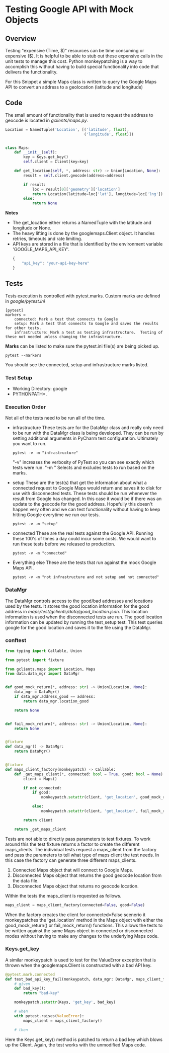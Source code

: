 # Testing Google API with Mock Objects
## Overview
Testing "expensive (Time, $)" resources can be time consuming or expensive ($).  It is helpful to be able to 
stub out these expensive calls in the unit tests to manage this cost.   Python monkeypatching is a way to 
accomplish this without having to build special functionality into code that delivers the functionality.

For this Snippet a simple Maps class is written to query the Google Maps API to convert an address to a
geolocation (latitude and longitude)

## Code
The small amount of functionality that is used to request the address to geocode is located in 
*gclients/maps.py*.  
```python
Location = NamedTuple('Location', [('latitude', float),
                                   ('longitude', float)])


class Maps:
    def __init__(self):
        key = Keys.get_key()
        self.client = Client(key=key)

    def get_location(self, *, address: str) -> Union[Location, None]:
        result = self.client.geocode(address=address)

        if result:
            loc = result[0]['geometry']['location']
            return Location(latitude=loc['lat'], longitude=loc['lng'])
        else:
            return None
```

**Notes**
* The get_location either returns a NamedTuple with the latitude and longitude or None.
* The heavy lifting is done by the googlemaps.Client object.   It handles retries, timeouts and rate limiting.
* API keys are stored in a file that is identified by the environment variable 'GOOGLE_MAPS_API_KEY'.
    ```python
    {
        "api_key": "your-api-key-here"
    }
    ```

## Tests
Tests execution is controlled with pytest.marks.  Custom marks are defined in *google/pytest.ini*
```text
[pytest]
markers =
    connected: Mark a test that connects to Google
    setup: Mark a test that connects to Google and saves the results for other tests.
    infrastructure: Mark a test as testing infrastructure.  Testing of these not needed unless changing the infrastructure.
```

**Marks** can be listed to make sure the pytest.ini file(s) are being picked up.
```commandline
pytest --markers
```

You should see the connected, setup and infrastructure marks listed.

### Test Setup
* Working Directory: google
* PYTHONPATH=. 

### Execution Order
Not all of the tests need to be run all of the time.

* infrastructure
    These tests are for the DataMgr class and really only need to be run with the DataMgr class is being 
    developed.  They can be run by setting additional arguments in PyCharm test configuration.  Ultimately
    you want to run.
    ```commandline
    pytest -v -m "infrastructure"
    ```
    "-v" increases the verbosity of PyTest so you can see exactly which tests were run.
    "-m <mark-condition>" Selects and excludes tests to run based on the marks.  
    
* setup
    These are the test(s) that get the information about what a connected request to Google Maps would return
    and saves it to disk for use with disconnected tests.  These tests should be run whenever the result from
    Google has changed.   In this case it would be if there was an update to the geocode for the good address.
    Hopefully this doesn't happen very often and we can test functionality without having to keep hitting 
    Google everytime we run our tests.
    ```commandline
    pytest -v -m "setup"
    ```    

* connected
    These are the real tests against the Google API.  Running these 100's of times a day could incur some costs.
    We would want to run these tests before we released to production.
    ```commandline
    pytest -v -m "connected"
    ``` 
    
* Everything else
    These are the tests that run against the mock Google Maps API. 
    ```commandline
    pytest -v -m "not infrastructure and not setup and not connected"
    ```

### DataMgr
The DataMgr controls access to the good/bad addresses and locations used by the tests.  It stores the 
good location information for the good address in *maps/test/gclients/data/good_location.json*. This location
information is used when the disconnected tests are run.  The good location information can be updated 
by running the test_setup test.  This test queries google for the good location and saves it to the file using 
the DataMgr. 

### conftest
```python
from typing import Callable, Union

from pytest import fixture

from gclients.maps import Location, Maps
from data.data_mgr import DataMgr


def good_mock_return(*, address: str) -> Union[Location, None]:
    data_mgr = DataMgr()
    if data_mgr.address_good == address:
        return data_mgr.location_good

    return None


def fail_mock_return(*, address: str) -> Union[Location, None]:
    return None


@fixture
def data_mgr() -> DataMgr:
    return DataMgr()


@fixture
def maps_client_factory(monkeypatch) -> Callable:
    def _get_maps_client(*, connected: bool = True, good: bool = None) -> Maps:
        client = Maps()

        if not connected:
            if good:
                monkeypatch.setattr(client, 'get_location', good_mock_return)

            else:
                monkeypatch.setattr(client, 'get_location', fail_mock_return)

        return client

    return _get_maps_client
```

Tests are not able to directly pass parameters to test fixtures.  To work around this the test fixture returns
a factor to create the different maps_clients.  The individual tests request a maps_client from the factory
and pass the parameters to tell what type of maps client the test needs.   In this case the factory can generate
three different maps_clients.
1. Connected Maps object that will connect to Google Maps.
1. Disconnected Maps object that returns the good geocode location from the data file.
1. Disconnected Maps object that returns no geocode location.

Within the tests the maps_client is requested as follows.
```python
maps_client = maps_client_factory(connected=False, good=False)
```
When the factory creates the client for connected=False scenerio it monkeypatches the 'get_location' method
in the Maps object with either the good_mock_return() or fail_mock_return() functions.  This allows the tests
to be written against the same Maps object in connected or disconnected modes without having to make any
changes to the underlying Maps code.

### Keys.get_key
A similar monkeypatch is used to test for the ValueError exception that is thrown when the googlemaps.Client is 
constructed with a bad API key.
```python
@pytest.mark.connected
def test_bad_api_key_fail(monkeypatch, data_mgr: DataMgr, maps_client_factory: Callable):
    # given
    def bad_key():
        return "bad-key"

    monkeypatch.setattr(Keys, 'get_key', bad_key)

    # when
    with pytest.raises(ValueError):
        maps_client = maps_client_factory()

    # then
```

Here the Keys.get_key() method is patched to return a bad key which blows up the Client.  Again, the test works
with the unmodified Maps code.